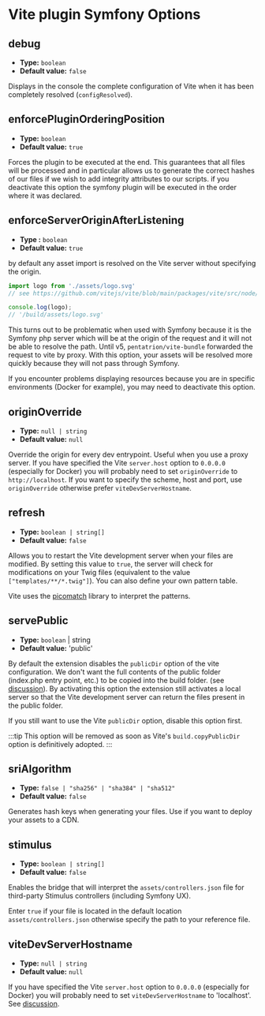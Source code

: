 # Vite plugin Symfony Options

## debug

- **Type:** `boolean`
- **Default value:** `false`

Displays in the console the complete configuration of Vite when it has been completely resolved (`configResolved`).


## enforcePluginOrderingPosition

- **Type:** `boolean`
- **Default value:** `true`

Forces the plugin to be executed at the end. This guarantees that all files will be processed and in particular allows us to generate the correct hashes of our files if we wish to add integrity attributes to our scripts. if you deactivate this option the symfony plugin will be executed in the order where it was declared.


## enforceServerOriginAfterListening

- **Type :** `boolean`
- **Default value:** `true`

by default any asset import is resolved on the Vite server without specifying the origin.

```js
import logo from './assets/logo.svg'
// see https://github.com/vitejs/vite/blob/main/packages/vite/src/node/plugins/asset.ts#L289

console.log(logo);
// '/build/assets/logo.svg'
```
This turns out to be problematic when used with Symfony because it is the Symfony php server which will be at the origin of the request and it will not be able to resolve the path. Until v5, `pentatrion/vite-bundle` forwarded the request to vite by proxy. With this option, your assets will be resolved more quickly because they will not pass through Symfony.

If you encounter problems displaying resources because you are in specific environments (Docker for example), you may need to deactivate this option.


## originOverride

- **Type:** `null | string`
- **Default value:** `null`

Override the origin for every dev entrypoint. Useful when you use a proxy server. If you have specified the Vite `server.host` option to `0.0.0.0` (especially for Docker) you will probably need to set `originOverride` to `http://localhost`. If you want to specify the scheme, host and port, use `originOverride` otherwise prefer `viteDevServerHostname`.

## refresh

- **Type:** `boolean | string[]`
- **Default value:** `false`

Allows you to restart the Vite development server when your files are modified. By setting this value to `true`, the server will check for modifications on your Twig files (equivalent to the value `["templates/**/*.twig"]`). You can also define your own pattern table.

Vite uses the [picomatch](https://github.com/micromatch/picomatch) library to interpret the patterns.

## servePublic

- **Type:** `boolean` | string
- **Default value:** 'public'

By default the extension disables the `publicDir` option of the vite configuration. We don't want the full contents of the public folder (index.php entry point, etc.) to be copied into the build folder. (see [discussion](https://github.com/lhapaipai/vite-bundle/issues/17)). By activating this option the extension still activates a local server so that the Vite development server can return the files present in the public folder.

If you still want to use the Vite `publicDir` option, disable this option first.

:::tip
This option will be removed as soon as Vite's `build.copyPublicDir` option is definitively adopted.
:::


## sriAlgorithm

- **Type:** `false | "sha256" | "sha384" | "sha512"`
- **Default value:** `false`

Generates hash keys when generating your files. Use if you want to deploy your assets to a CDN.


## stimulus

- **Type:** `boolean | string[]`
- **Default value:** `false`

Enables the bridge that will interpret the `assets/controllers.json` file for third-party Stimulus controllers (including Symfony UX).

Enter `true` if your file is located in the default location `assets/controllers.json` otherwise specify the path to your reference file.


## viteDevServerHostname

- **Type:** `null | string`
- **Default value:** `null`

If you have specified the Vite `server.host` option to `0.0.0.0` (especially for Docker) you will probably need to set `viteDevServerHostname` to 'localhost'. See [discussion](https://github.com/lhapaipai/vite-bundle/issues/26).
